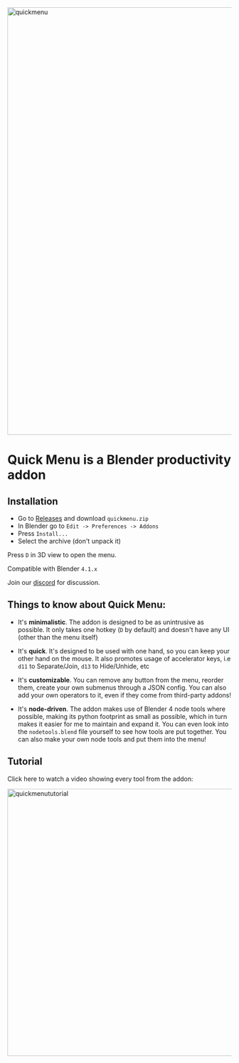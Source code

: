 <img width="960" alt="quickmenu" src="https://github.com/passivestar/quickmenu/assets/60579014/11286afb-2d38-4754-b953-6a33d4b4f6f5">


# Quick Menu is a Blender productivity addon

## Installation

- Go to [Releases](https://github.com/passivestar/quickmenu/releases) and download `quickmenu.zip`
- In Blender go to `Edit -> Preferences -> Addons`
- Press `Install...`
- Select the archive (don't unpack it)

Press `D` in 3D view to open the menu.

Compatible with Blender `4.1.x`

Join our [discord](https://discord.gg/pPHQ5HQ) for discussion.

## Things to know about Quick Menu:

- It's **minimalistic**. The addon is designed to be as unintrusive as possible. It only takes one hotkey (`D` by default) and doesn't have any UI (other than the menu itself)

- It's **quick**. It's designed to be used with one hand, so you can keep your other hand on the mouse. It also promotes usage of accelerator keys, i.e `d11` to Separate/Join, `d13` to Hide/Unhide, etc

- It's **customizable**. You can remove any button from the menu, reorder them, create your own submenus through a JSON config. You can also add your own operators to it, even if they come from third-party addons!

- It's **node-driven**. The addon makes use of Blender 4 node tools where possible, making its python footprint as small as possible, which in turn makes it easier for me to maintain and expand it. You can even look into the `nodetools.blend` file yourself to see how tools are put together. You can also make your own node tools and put them into the menu!

## Tutorial

Click here to watch a video showing every tool from the addon:

<a href="https://youtu.be/55Vju6LYL6M" target="_blank" rel="noreferrer"><img width="600" alt="quickmenututorial" src="https://github.com/passivestar/quickmenu/assets/60579014/5d046839-9cb5-48e7-8be1-89a87ef0a6ef"></a>

